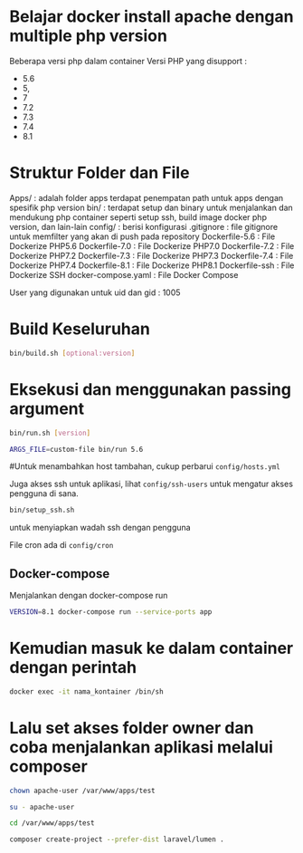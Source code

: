 # Belajar docker install apache dengan multiple php version
Beberapa versi php dalam container Versi PHP yang disupport : 
- 5.6
- 5,
- 7
- 7.2
- 7.3
- 7.4
- 8.1

# Struktur Folder dan File
Apps/ : adalah folder apps terdapat penempatan path untuk apps dengan spesifik php version
bin/ : terdapat setup dan binary untuk menjalankan dan mendukung php container seperti setup ssh, build image docker php version, dan lain-lain
config/ : berisi konfigurasi
.gitignore : file gitignore untuk memfilter yang akan di push pada repository
Dockerfile-5.6 : File Dockerize PHP5.6
Dockerfile-7.0 : File Dockerize PHP7.0
Dockerfile-7.2 : File Dockerize PHP7.2
Dockerfile-7.3 : File Dockerize PHP7.3
Dockerfile-7.4 : File Dockerize PHP7.4
Dockerfile-8.1 : File Dockerize PHP8.1
Dockerfile-ssh : File Dockerize SSH
docker-compose.yaml : File Docker Compose

User yang digunakan untuk uid dan gid : 1005

# Build Keseluruhan

```sh
bin/build.sh [optional:version]
```

# Eksekusi dan menggunakan passing argument
```sh
bin/run.sh [version]

ARGS_FILE=custom-file bin/run 5.6
```

#Untuk menambahkan host tambahan, cukup perbarui
`config/hosts.yml`


Juga akses ssh untuk aplikasi, lihat `config/ssh-users` untuk mengatur akses pengguna di sana.

```sh
bin/setup_ssh.sh
```

untuk menyiapkan wadah ssh dengan pengguna

File cron ada di `config/cron`

## Docker-compose 
Menjalankan dengan docker-compose run
```bash 
VERSION=8.1 docker-compose run --service-ports app
```

# Kemudian masuk ke dalam container dengan perintah

```bash
docker exec -it nama_kontainer /bin/sh
```

# Lalu set akses folder owner dan coba menjalankan aplikasi melalui composer 

```bash
chown apache-user /var/www/apps/test

su - apache-user

cd /var/www/apps/test

composer create-project --prefer-dist laravel/lumen .
```
